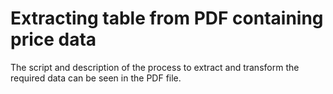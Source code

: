 # Extracting table from PDF containing price data

The script and description of the process to extract and transform the required data can be seen in the PDF file.
